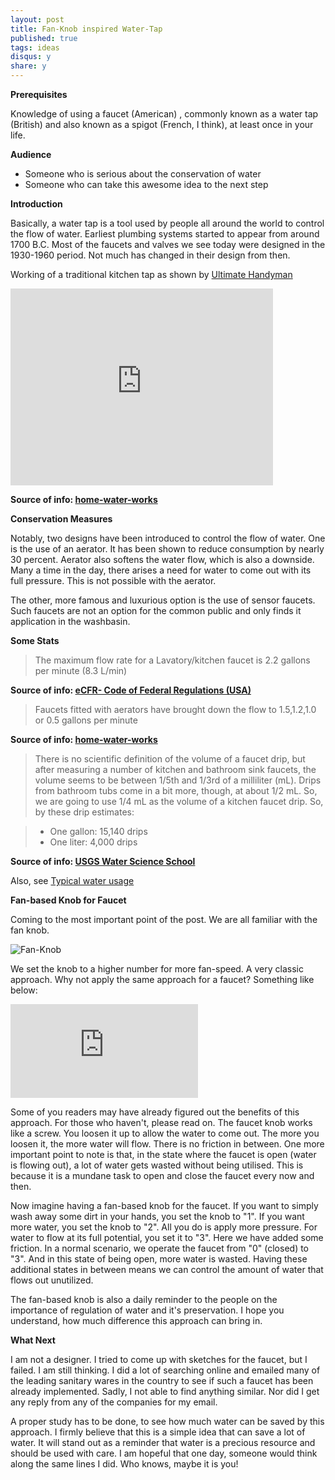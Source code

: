 ```yaml
---
layout: post
title: Fan-Knob inspired Water-Tap
published: true
tags: ideas
disqus:	y
share: y
---
```


**Prerequisites**

Knowledge of using a faucet (American) , commonly known as a water tap (British) and also known as a spigot (French, I think), at least once in your life.

**Audience**

+	Someone who is serious about the conservation of water
+	Someone who can take this awesome idea to the next step

**Introduction**

Basically, a water tap is a tool used by people all around the world to control the flow of water. Earliest plumbing systems started to appear from around 1700 B.C. Most of the faucets and valves we see today were designed in the 1930-1960 period. Not much has changed in their design from then. 

Working of a traditional kitchen tap as shown by [Ultimate Handyman](http://www.ultimatehandyman.co.uk/index.htm)

<iframe width="420" height="315" src="https://www.youtube.com/embed/FV4kH8IMjtY" frameborder="0" allowfullscreen> </iframe>


<b class="small">Source of info: [home-water-works](http://www.home-water-works.org/indoor-use/faucet)</b>

**Conservation Measures**

Notably, two designs have been introduced to control the flow of water. One is the use of an aerator. It has been shown to reduce consumption by nearly 30 percent. Aerator also softens the water flow, which is also a downside. Many a time in the day, there arises a need for water to come out with its full pressure. This is not possible with the aerator. 

The other, more famous and luxurious option is the use of sensor faucets. Such faucets are not an option for the common public and only finds it application in the washbasin. 

**Some Stats**

>The maximum flow rate for a Lavatory/kitchen faucet is 2.2 gallons per minute (8.3 L/min)

<b class="small">Source of info: [eCFR- Code of Federal Regulations (USA)](http://www.ecfr.gov/cgi-bin/text-idx?SID=45151ba12ebfbba8afbf95d31bcd2ace&mc=true&node=pt10.3.430&rgn=div5#se10.3.430_132)</b>

>Faucets fitted with aerators have brought down the flow to 1.5,1.2,1.0 or 0.5 gallons per minute

<b class="small">Source of info: [home-water-works](http://www.home-water-works.org/indoor-use/faucet)</b>

>There is no scientific definition of the volume of a faucet drip, but after measuring a number of kitchen and bathroom sink faucets, the volume seems to be between 1/5th and 1/3rd of a milliliter (mL). Drips from bathroom tubs come in a bit more, though, at about 1/2 mL. So, we are going to use 1/4 mL as the volume of a kitchen faucet drip. So, by these drip estimates:

>+	One gallon: 15,140 drips
>+	One liter: 4,000 drips

<b class="small">Source of info: [USGS Water Science School](http://water.usgs.gov/edu/qa-home-leak.html)</b>

Also, see [Typical water usage](http://water.usgs.gov/edu/qa-home-percapita.html)

**Fan-based Knob for Faucet**

Coming to the most important point of the post. We are all familiar with the fan knob. 

![Fan-Knob](https://photos-1.dropbox.com/t/2/AACgJAnVsJc_RmQCPUNQX0FzQ9OJN_E-DnXVC_2DHgF9Xg/12/126648700/jpeg/32x32/1/_/1/2/POWER-PP%26LS-ARLEC2KNOB-A-600x600.JPG/EK3XxmEYLCACKAI/uVPmLZ590-wxVxxgHJCnv2Ur5R2gDtClZ2MrpGmSQb8?size=800x600&size_mode=3)

We set the knob to a higher number for more fan-speed. A very classic approach. Why not apply the same approach for a faucet? Something like below: 

![fan-based knob for faucet](http://cdn-simplyblog.rhcloud.com/index.php/apps/files_sharing/ajax/publicpreview.php?x=1920&y=544&a=true&file=fan-based.png&t=vxCbArV6JBSTqiF&scalingup=0)

Some of you readers may have already figured out the benefits of this approach. For those who haven't, please read on. The faucet knob works like a screw. You loosen it up to allow the water to come out. The more you loosen it, the more water will flow. There is no friction in between. One more important point to note is that, in the state where the faucet is open (water is flowing out), a lot of water gets wasted without being utilised. This is because it is a mundane task to open and close the faucet every now and then.

Now imagine having a fan-based knob for the faucet. If you want to simply wash away some dirt in your hands, you set the knob to "1". If you want more water, you set the knob to "2". All you do is apply more pressure. For water to flow at its full potential, you set it to "3". Here we have added some friction. In a normal scenario, we operate the faucet from "0" (closed) to "3". And in this state of being open, more water is wasted. Having these additional states in between means we can control the amount of water that flows out unutilized. 

The fan-based knob is also a daily reminder to the people on the importance of regulation of water and it's preservation. I hope you understand, how much difference this approach can bring in. 

**What Next**

I am not a designer. I tried to come up with sketches for the faucet, but I failed. I am still thinking. I did a lot of searching online and emailed many of the leading sanitary wares in the country to see if such a faucet has been already implemented. Sadly, I not able to find anything similar. Nor did I get any reply from any of the companies for my email.

A proper study has to be done, to see how much water can be saved by this approach. I firmly believe that this is a simple idea that can save a lot of water. It will stand out as a reminder that water is a precious resource and should be used with care. I am hopeful that one day, someone would think along the same lines I did. Who knows, maybe it is you! 
